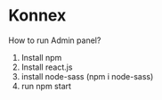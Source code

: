 # Konnex
How to run Admin panel?
1. Install npm
2. Install react.js
3. install node-sass (npm i node-sass)
4. run npm start
